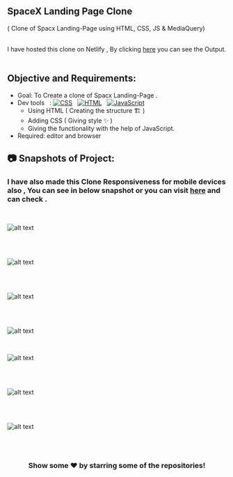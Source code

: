 ## SpaceX Landing Page Clone 
( Clone of Spacx Landing-Page using  HTML, CSS, JS & MediaQuery)
<br> <br>

I have hosted this clone on Netlify , By clicking [here](https://ayushsleeping-spacexclone.netlify.app/) you can see the Output.
<br> <br>

## Objective and Requirements:
- Goal: To Create a clone of Spacx Landing-Page .
- Dev tools  &nbsp; :  <a href="#"><img alt="CSS" src="https://img.shields.io/badge/CSS3-1572B6?style=for-the-badge&logo=css3&logoColor=white"  ></a> &nbsp; <a href="#"><img alt="HTML" src="https://img.shields.io/badge/HTML5-E34F26?style=for-the-badge&logo=html5&logoColor=white"  ></a> &nbsp;  <a href="#"><img alt="JavaScript" src="https://img.shields.io/badge/JavaScript-323330?style=for-the-badge&logo=javascript&logoColor=F7DF1E"  ></a> &nbsp;  
   *  Using HTML ( Creating the structure 🏗️ ) 
   *  Adding CSS ( Giving style ✨ )
   *  Giving the functionality with the help of JavaScript.
- Required: editor and browser

##  :camera: Snapshots of Project:

### I have also made this Clone Responsiveness for mobile devices also , You can see in below snapshot or you can visit [here](https://ayushsleeping-spacexclone.netlify.app/) and can check .
<br>

 ![alt text](https://github.com/ayush-sleeping/Clone-IT/blob/main/Spacx%20Landing-Page%20Clone/output%20ss/1.png)
 
 <br>
 
 <br>

 ![alt text](https://github.com/ayush-sleeping/Clone-IT/blob/main/Spacx%20Landing-Page%20Clone/output%20ss/Responsive%20Checking%201.png)
 
 <br>
 
 
 <br>

 ![alt text](https://github.com/ayush-sleeping/Clone-IT/blob/main/Spacx%20Landing-Page%20Clone/output%20ss/Responsive%20Checking%202.png)
 
 <br>
 
 
 <br>

 ![alt text](https://github.com/ayush-sleeping/Clone-IT/blob/main/Spacx%20Landing-Page%20Clone/output%20ss/Responsive%20Checking%203.png)
 
 <br>
 
 
 ![alt text](https://github.com/ayush-sleeping/Clone-IT/blob/main/Spacx%20Landing-Page%20Clone/output%20ss/2.png)
 
 <br>
 
 <br>

 ![alt text](https://github.com/ayush-sleeping/Clone-IT/blob/main/Spacx%20Landing-Page%20Clone/output%20ss/3.png)
 
 <br>
 
 
 <br>

 ![alt text](https://github.com/ayush-sleeping/Clone-IT/blob/main/Spacx%20Landing-Page%20Clone/output%20ss/4.png)
 
 <br>
 
 
 <br>

 
 <div align="center">

### Show some ❤️ by starring some of the repositories!

</div>
